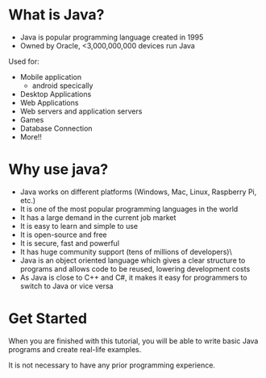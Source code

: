# What is Java?
- Java is popular programming language created in 1995
- Owned by Oracle, <3,000,000,000 devices run Java

Used for:
- Mobile application  
  - android specically
- Desktop Applications
- Web Applications
- Web servers and application servers
- Games
- Database Connection
- More!!

# Why use java?  
- Java works on different platforms (Windows, Mac, Linux, Raspberry Pi, etc.)
- It is one of the most popular programming languages in the world
- It has a large demand in the current job market
- It is easy to learn and simple to use
- It is open-source and free
- It is secure, fast and powerful
- It has huge community support (tens of millions of developers)\
- Java is an object oriented language which gives a clear structure to programs and allows code to be reused, lowering development costs
- As Java is close to C++ and C#, it makes it easy for programmers to switch to Java or vice versa

# Get Started
When you are finished with this tutorial, you will be able to write basic Java programs and create real-life examples.

It is not necessary to have any prior programming experience.
